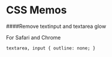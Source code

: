 CSS Memos
=========

####Remove textinput and textarea glow

For Safari and Chrome

	textarea, input { outline: none; }